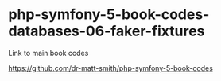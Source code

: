 # php-symfony-5-book-codes-databases-06-faker-fixtures


Link to main book codes

https://github.com/dr-matt-smith/php-symfony-5-book-codes

